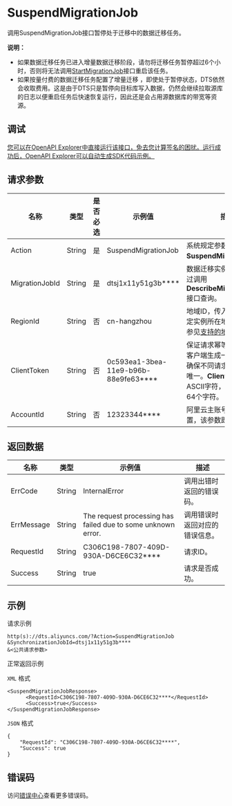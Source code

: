 # SuspendMigrationJob

调用SuspendMigrationJob接口暂停处于迁移中的数据迁移任务。

**说明：**

-   如果数据迁移任务已进入增量数据迁移阶段，请勿将迁移任务暂停超过6个小时，否则将无法调用[StartMigrationJob](~49429~)接口重启该任务。
-   如果按量付费的数据迁移任务配置了增量迁移 ，即使处于暂停状态，DTS依然会收取费用。这是由于DTS只是暂停向目标库写入数据，仍然会继续拉取源库的日志以便重启任务后快速恢复运行，因此还是会占用源数据库的带宽等资源。

## 调试

[您可以在OpenAPI Explorer中直接运行该接口，免去您计算签名的困扰。运行成功后，OpenAPI Explorer可以自动生成SDK代码示例。](https://api.aliyun.com/#product=Dts&api=SuspendMigrationJob&type=RPC&version=2020-01-01)

## 请求参数

|名称|类型|是否必选|示例值|描述|
|--|--|----|---|--|
|Action|String|是|SuspendMigrationJob|系统规定参数，取值：**SuspendMigrationJob**。 |
|MigrationJobId|String|是|dtsj1x11y51g3b\*\*\*\*|数据迁移实例ID，可以通过调用**DescribeMigrationJobs**接口查询。 |
|RegionId|String|否|cn-hangzhou|地域ID，传入本参数来指定实例所在地域，详情请参见[支持的地域列表](~141033~)。 |
|ClientToken|String|否|0c593ea1-3bea-11e9-b96b-88e9fe63\*\*\*\*|保证请求幂等性。从您的客户端生成一个参数值，确保不同请求间该参数值唯一。**ClientToken**只支持ASCII字符，且不能超过64个字符。 |
|AccountId|String|否|12323344\*\*\*\*|阿里云主账号ID，无需设置，该参数即将下线。 |

## 返回数据

|名称|类型|示例值|描述|
|--|--|---|--|
|ErrCode|String|InternalError|调用出错时返回的错误码。 |
|ErrMessage|String|The request processing has failed due to some unknown error.|调用错误时返回对应的错误信息。 |
|RequestId|String|C306C198-7807-409D-930A-D6CE6C32\*\*\*\*|请求ID。 |
|Success|String|true|请求是否成功。 |

## 示例

请求示例

```
http(s)://dts.aliyuncs.com/?Action=SuspendMigrationJob
&SynchronizationJobId=dtsj1x11y51g3b****
&<公共请求参数>
```

正常返回示例

`XML` 格式

```
<SuspendMigrationJobResponse>
      <RequestId>C306C198-7807-409D-930A-D6CE6C32****</RequestId>
      <Success>true</Success>
</SuspendMigrationJobResponse>
```

`JSON` 格式

```
{
	"RequestId": "C306C198-7807-409D-930A-D6CE6C32****",
	"Success": true
}
```

## 错误码

访问[错误中心](https://error-center.aliyun.com/status/product/Dts)查看更多错误码。

